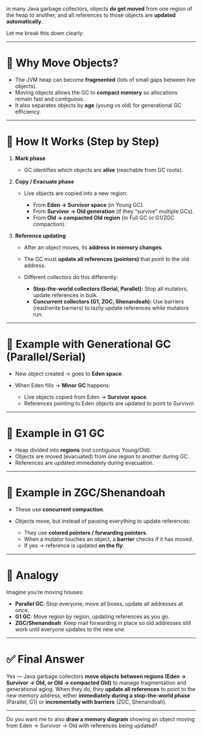 in many Java garbage collectors, objects **do get moved** from one region of the heap to another, and all references to those objects are **updated automatically**.

Let me break this down clearly:

---

# 🔹 Why Move Objects?

* The JVM heap can become **fragmented** (lots of small gaps between live objects).
* Moving objects allows the GC to **compact memory** so allocations remain fast and contiguous.
* It also separates objects by **age** (young vs old) for generational GC efficiency.

---

# 🔹 How It Works (Step by Step)

1. **Mark phase**

   * GC identifies which objects are **alive** (reachable from GC roots).

2. **Copy / Evacuate phase**

   * Live objects are copied into a new region:

     * From **Eden → Survivor space** (in Young GC).
     * From **Survivor → Old generation** (if they “survive” multiple GCs).
     * From **Old → compacted Old region** (in Full GC or G1/ZGC compaction).

3. **Reference updating**

   * After an object moves, its **address in memory changes**.
   * The GC must **update all references (pointers)** that point to the old address.
   * Different collectors do this differently:

     * **Stop-the-world collectors (Serial, Parallel):** Stop all mutators, update references in bulk.
     * **Concurrent collectors (G1, ZGC, Shenandoah):** Use barriers (read/write barriers) to lazily update references while mutators run.

---

# 🔹 Example with Generational GC (Parallel/Serial)

* New object created → goes to **Eden space**.
* When Eden fills → **Minor GC** happens:

  * Live objects copied from Eden → **Survivor space**.
  * References pointing to Eden objects are updated to point to Survivor.

---

# 🔹 Example in G1 GC

* Heap divided into **regions** (not contiguous Young/Old).
* Objects are moved (evacuated) from one region to another during GC.
* References are updated immediately during evacuation.

---

# 🔹 Example in ZGC/Shenandoah

* These use **concurrent compaction**.
* Objects move, but instead of pausing everything to update references:

  * They use **colored pointers / forwarding pointers**.
  * When a mutator touches an object, a **barrier** checks if it has moved.
  * If yes → reference is updated **on the fly**.

---

# 🔹 Analogy

Imagine you’re moving houses:

* **Parallel GC**: Stop everyone, move all boxes, update all addresses at once.
* **G1 GC**: Move region by region, updating references as you go.
* **ZGC/Shenandoah**: Keep mail forwarding in place so old addresses still work until everyone updates to the new one.

---

# ✅ Final Answer

Yes — Java garbage collectors **move objects between regions (Eden → Survivor → Old, or Old → compacted Old)** to manage fragmentation and generational aging.
When they do, they **update all references** to point to the new memory address, either **immediately during a stop-the-world phase** (Parallel, G1) or **incrementally with barriers** (ZGC, Shenandoah).

---

Do you want me to also **draw a memory diagram** showing an object moving from Eden → Survivor → Old with references being updated?
